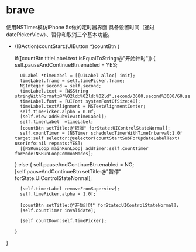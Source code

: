 # brave

使用NSTimer模仿iPhone 5s做的定时器界面
具备设置时间（通过datePickerView）、暂停和取消三个基本功能。
- (IBAction)countStart:(UIButton *)countBtn 
  {
    
    if([countBtn.titleLabel.text isEqualToString:@"开始计时"])
    {
        self.pauseAndContinueBtn.enabled = YES;
        
        UILabel *timeLabel = [[UILabel alloc] init];
        timeLabel.frame = self.timePicker.frame;
        NSInteger second = self.second;
        timeLabel.text = [NSString stringWithFormat:@"%02ld:%02ld:%02ld",second/3600,second%3600/60,second%60];
        timeLabel.font = [UIFont systemFontOfSize:48];
        timeLabel.textAlignment = NSTextAlignmentCenter;
        self.timePicker.alpha = 0.0f;
        [self.view addSubview:timeLabel];
        self.timerLabel  =timeLabel;
        [countBtn setTitle:@"取消" forState:UIControlStateNormal];
        self.countTimer = [NSTimer scheduledTimerWithTimeInterval:1.0f target:self selector:@selector(countStartSubForUpdateLabelText) userInfo:nil repeats:YES];
        [[NSRunLoop mainRunLoop] addTimer:self.countTimer forMode:NSRunLoopCommonModes];
    }
    else
    {
        self.pauseAndContinueBtn.enabled = NO;
        [self.pauseAndContinueBtn setTitle:@"暂停" forState:UIControlStateNormal];
        
        [self.timerLabel removeFromSuperview];
        self.timePicker.alpha = 1.0f;
        
        [countBtn setTitle:@"开始计时" forState:UIControlStateNormal];
        [self.countTimer invalidate];
        
        [self countDown:self.timePicker];
    }

    
}
